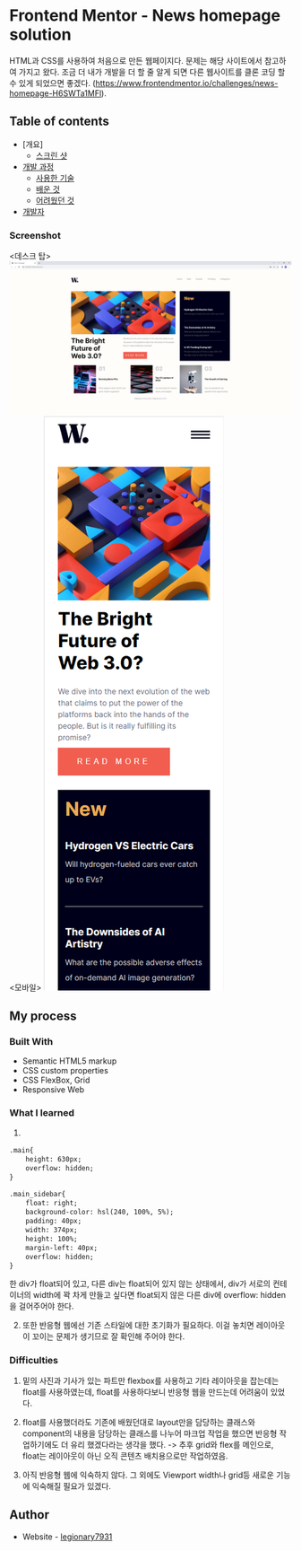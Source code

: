 # Frontend Mentor - News homepage solution

HTML과 CSS를 사용하여 처음으로 만든 웹페이지다. 문제는 해당 사이트에서 참고하여 가지고 왔다. 조금 더 내가 개발을 더 할 줄 알게 되면 다른 웹사이트를 클론 코딩 할 수 있게 되었으면 좋겠다. (https://www.frontendmentor.io/challenges/news-homepage-H6SWTa1MFl).

## Table of contents

- [개요]
  - [스크린 샷](#screenshot)
- [개발 과정](#my-process)
  - [사용한 기술](#built-with)
  - [배운 것](#what-i-learned)
  - [어려웠던 것](#difficulties)
- [개발자](#author)

### Screenshot
<데스크 탑>
![](./screenshot.png)
<모바일>
![](./screenshot_mobile.png)

## My process

### Built With
- Semantic HTML5 markup
- CSS custom properties
- CSS FlexBox, Grid
- Responsive Web

### What I learned
1.
```
.main{
    height: 630px;
    overflow: hidden;
}

```
```
.main_sidebar{
    float: right;
    background-color: hsl(240, 100%, 5%);
    padding: 40px;
    width: 374px;
    height: 100%;
    margin-left: 40px;
    overflow: hidden;
}

```
한 div가 float되어 있고, 다른 div는 float되어 있지 않는 상태에서, div가 서로의 컨테이너의 width에 꽉 차게 만들고 싶다면 float되지 않은 다른 div에 overflow: hidden을 걸어주어야 한다.

2. 또한 반응형 웹에선 기존 스타일에 대한 초기화가 필요하다. 이걸 놓치면 레이아웃이 꼬이는 문제가 생기므로 잘 확인해 주어야 한다.

### Difficulties

1. 밑의 사진과 기사가 있는 파트만 flexbox를 사용하고 기타 레이아웃을 잡는데는 float를 사용하였는데, float를 사용하다보니 반응형 웹을 만드는데 어려움이 있었다.

2. float를 사용했더라도 기존에 배웠던대로 layout만을 담당하는 클래스와 component의 내용을 담당하는 클래스를
나누어 마크업 작업을 했으면 반응형 작업하기에도 더 유리
했겠다라는 생각을 했다. -> 추후 grid와 flex를 메인으로, float는 레이아웃이 아닌 오직 콘텐츠 배치용으로만 작업하였음.

3. 아직 반응형 웹에 익숙하지 않다. 그 외에도 Viewport width나 grid등 새로운 기능에 익숙해질 필요가 있겠다. 

## Author

- Website - [legionary7931](https://github.com/legionary7931/HTML_CSS_Project1_News_Main_Homepage)


